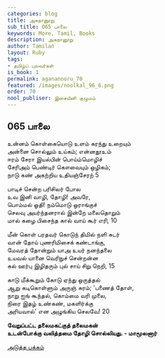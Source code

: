 ```yaml
---
categories: blog
title: அகநானூறு
sub_title: 065 பாலை
keywords: More, Tamil, Books
description: அகநானூறு
author: Tamilan
layout: Ruby
tags:
- தமிழ்ப் புலவர்கள்
is_book: 1
permalink: agananooru_70
featured: /images/noolkal_96_6.png
order: 70
nool_publiser: இசையினி குழுமம்
---
```



## 065 பாலை

உன்னம் கொள்கையொடு உளம் கரந்து உறையும்  
அன்னை சொல்லும் உய்கம்; என்னதூஉம்  
ஈரம் சேரா இயல்பின் பொய்ம்மொழிச்  
சேரிஅம் பெண்டிர் கௌவையும் ஒழிகம்;  
நாடு கண் அகற்றிய உதியஞ்சேரற் 5

பாடிச் சென்ற பரிசிலர் போல  
உவ இனி வாழி, தோழி! அவரே,  
பொம்மல் ஓதி! நம்மொடு ஒராங்குச்  
செலவு அயர்ந்தனரால் இன்றே மலைதொறும்  
மால் கழை பிசைந்த கால் வாய் கூர் எரி, 10

மீன் கொள் பரதவர் கொடுந் திமில் நளி சுடர்  
வான் தோய் புணரிமிசைக் கண்டாங்கு,  
மேவரத் தோன்றும் யாஅ உயர் நனந்தலை  
உயவல் யானை வெரிநுச் சென்றன்ன  
கல் ஊர்பு இழிதரும் புல் சாய் சிறு நெறி, 15

காடு மீக்கூறும் கோடு ஏந்து ஒருத்தல்  
ஆறு கடிகொள்ளும் அருஞ் சுரம்; 'பணைத் தோள்,  
நாறு ஐங் கூந்தல், கொம்மை வரி முலை,  
நிரை இதழ் உண்கண், மகளிர்க்கு  
அரியவால்' என அழுங்கிய செலவே! 20

**வேறுப்பட்ட தலைமகட்குத் தலைமகன்  
உடன்போக்கு வலித்தமை தோழி சொல்லியது. - மாமூலனார்**

[அடுத்த பக்கம்](agananooru_71)